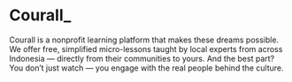 # Courall_
Courall is a nonprofit learning platform that makes these dreams possible. We offer free, simplified micro-lessons taught by local experts from across Indonesia — directly from their communities to yours. And the best part? You don’t just watch — you engage with the real people behind the culture.

